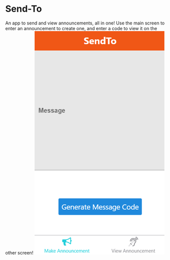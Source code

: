 # **Send-To** <br />
An app to send and view announcements, all in one! Use the main screen to enter an announcement to create one, and enter a code to view it on the other screen!
<img src="SendAnnoucement.png" />
